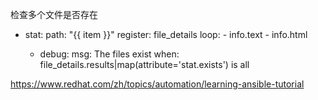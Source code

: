 检查多个文件是否存在

 - stat:
        path: "{{ item }}"
      register: file_details
      loop:
        - info.text
        - info.html

    - debug:
        msg: The files exist
      when: file_details.results|map(attribute='stat.exists') is all


https://www.redhat.com/zh/topics/automation/learning-ansible-tutorial